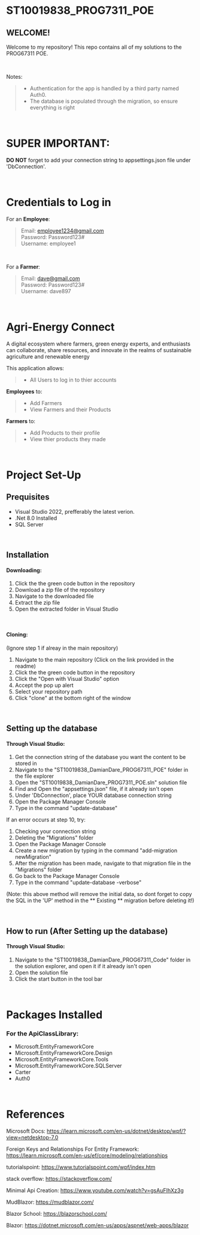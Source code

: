 # ST10019838_PROG7311_POE
## WELCOME!
Welcome to my repository! This repo contains all of my solutions to the PROG67311 POE.

</br>

Notes:

> - Authentication for the app is handled by a third party named Auth0.
> - The database is populated through the migration, so ensure everything is right


</br>

# SUPER IMPORTANT: 
**DO NOT** forget to add your connection string to appsettings.json file under 'DbConnection'.

&nbsp;

# Credentials to Log in

For an **Employee**:
> Email: employee1234@gmail.com <br>
> Password: Password123# <br>
> Username: employee1

<br>

For a **Farmer**:
> Email: dave@gmail.com <br>
> Password: Password123# <br>
> Username: dave897


</br>

# Agri-Energy Connect

A digital ecosystem where farmers, green energy experts, and enthusiasts can collaborate, share 
resources, and innovate in the realms of sustainable agriculture and renewable energy

This application allows:
> - All Users to log in to thier accounts

**Employees** to:
> - Add Farmers
> - View Farmers and their Products

**Farmers** to:
> - Add Products to their profile
> - View thier products they made



</br>

# Project Set-Up
## Prequisites
- Visual Studio 2022, prefferably the latest verion.
- .Net 8.0 Installed
- SQL Server

</br>

## Installation

#### Downloading:
1. Click the the green code button in the repository
2. Download a zip file of the repository
3. Navigate to the downloaded file
4. Extract the zip file
5. Open the extracted folder in Visual Studio

&nbsp;

#### Cloning:
(Ignore step 1 if alreay in the main repository)
1. Navigate to the main repository (Click on the link provided in the readme)
2. Click the the green code button in the repository
3. Click the "Open with Visual Studio" option
4. Accept the pop up alert
5. Select your repository path
6. Click "clone" at the bottom right of the window

</br>

## Setting up the database
#### Through Visual Studio:
1. Get the connection string of the database you want the content to be stored in
2. Navigate to the "ST10019838_DamianDare_PROG67311_POE" folder in the file explorer
3. Open the "ST10019838_DamianDare_PROG7311_POE.sln" solution file
4. Find and Open the "appsettings.json" file, if it already isn't open
7. Under 'DbConnection', place YOUR database connection string
9. Open the Package Manager Console
10. Type in the command "update-database"

If an error occurs at step 10, try:
1. Checking your connection string
2. Deleting the "Migrations" folder
3. Open the Package Manager Console
4. Create a new migration by typing in the command "add-migration newMigration"
5. After the migration has been made, navigate to that migration file in the "Migrations" folder
7. Go back to the Package Manager Console
8. Type in the command "update-database -verbose"
   
(Note: this above method will remove the initial data, so dont forget to copy the
SQL in the 'UP' method in the ** Existing ** migration before deleting it!)


</br>

## How to run (After Setting up the database)
#### Through Visual Studio:
1. Navigate to the "ST10019838_DamianDare_PROG67311_Code" folder in the solution explorer, and open it if it already isn't open
2. Open the solution file
4. Click the start button in the tool bar
   

</br>

# Packages Installed
### For the ApiClassLibrary:
- Microsoft.EntityFrameworkCore
- Microsoft.EntityFrameworkCore.Design
- Microsoft.EntityFrameworkCore.Tools
- Microsoft.EntityFrameworkCore.SQLServer
- Carter
- Auth0


</br>

# References

Microsoft Docs: https://learn.microsoft.com/en-us/dotnet/desktop/wpf/?view=netdesktop-7.0

Foreign Keys and Relationships For Entity Framework: https://learn.microsoft.com/en-us/ef/core/modeling/relationships

tutorialspoint: https://www.tutorialspoint.com/wpf/index.htm

stack overflow: https://stackoverflow.com/

Minimal Api Creation: https://www.youtube.com/watch?v=gsAuFIhXz3g

MudBlazor: https://mudblazor.com/

Blazor School: https://blazorschool.com/

Blazor: https://dotnet.microsoft.com/en-us/apps/aspnet/web-apps/blazor
